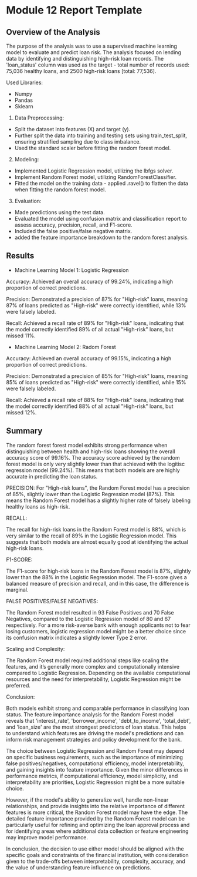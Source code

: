 # Module 12 Report Template

## Overview of the Analysis

The purpose of the analysis was to use a supervised machine learning model to evaluate and predict loan risk. The analysis focused on lending data by identifying and distinguishing high-risk loan records. The 'loan_status' column was used as the target - total number of records used: 75,036 healthy loans, and 2500 high-risk loans [total: 77,536].     

Used Libraries:
- Numpy
- Pandas
- Sklearn 

1) Data Preprocessing:

- Split the dataset into features (X) and target (y).
- Further split the data into training and testing sets using train_test_split, ensuring stratified sampling due to class imbalance.
- Used the standard scaler before fitting the random forest model.

2) Modeling:

- Implemented Logistic Regression model, utilizing the lbfgs solver.
- Implement Random Forest model, utilizing RandomForestClassifier.
- Fitted the model on the training data - applied .ravel() to flatten the data when fitting the random forest model. 

3) Evaluation:

- Made predictions using the test data.
- Evaluated the model using confusion matrix and classification report to assess accuracy, precision, recall, and F1-score.
- Included the false positive/false negative matrix. 
- added the feature importance breakdown to the random forest analysis.


## Results

* Machine Learning Model 1: Logistic Regression

Accuracy: Achieved an overall accuracy of 99.24%, indicating a high proportion of correct predictions.

Precision: Demonstrated a precision of 87% for "High-risk" loans, meaning 87% of loans predicted as "High-risk" were correctly identified, while 13% were falsely labeled.

Recall: Achieved a recall rate of 89% for "High-risk" loans, indicating that the model correctly identified 89% of all actual "High-risk" loans, but missed 11%.


* Machine Learning Model 2: Radom Forest 

Accuracy: Achieved an overall accuracy of 99.15%, indicating a high proportion of correct predictions.

Precision: Demonstrated a precision of 85% for "High-risk" loans, meaning 85% of loans predicted as "High-risk" were correctly identified, while 15% were falsely labeled.

Recall: Achieved a recall rate of 88% for "High-risk" loans, indicating that the model correctly identified 88% of all actual "High-risk" loans, but missed 12%.

## Summary

The random forest forest model exhibits strong performance when distinguishing between health and high-risk loans showing the overall accuracy score of 99.16%. The accuracy score achieved by the random forest model is only very slightly lower than that achieved with the logitisc regression model (99.24%). This means that both models are are highly accurate in predicting the loan status.


PRECISION: 
For "High-risk loans", the Random Forest model has a precision of 85%, slightly lower than the Logistic Regression model (87%). This means the Random Forest model has a slightly higher rate of falsely labeling healthy loans as high-risk.

RECALL:

The recall for high-risk loans in the Random Forest model is 88%, which is very similar to the recall of 89% in the Logistic Regression model. This suggests that both models are almost equally good at identifying the actual high-risk loans.


F1-SCORE:

The F1-score for high-risk loans in the Random Forest model is 87%, slightly lower than the 88% in the Logistic Regression model. The F1-score gives a balanced measure of precision and recall, and in this case, the difference is marginal.

FALSE POSITIVES/FALSE NEGATIVES:

The Random Forest model resulted in 93 False Positives and 70 False Negatives, compared to the Logistic Regression model of 80 and 67 respectively. For a more risk-averse bank with enough applicants not to fear losing customers, logistic regression model might be a better choice since its confusion matrix indicates a slightly lower Type 2 error. 

Scaling and Complexity:

The Random Forest model required additional steps like scaling the features, and it’s generally more complex and computationally intensive compared to Logistic Regression. Depending on the available computational resources and the need for interpretability, Logistic Regression might be preferred.

Conclusion:

Both models exhibit strong and comparable performance in classifying loan status. The feature importance analysis for the Random Forest model reveals that 'interest_rate', 'borrower_income', 'debt_to_income', 'total_debt', and 'loan_size' are the most strongest predictors of loan status. This helps to understand which features are driving the model's predictions and can inform risk management strategies and policy development for the bank.

The choice between Logistic Regression and Random Forest may depend on specific business requirements, such as the importance of minimizing false positives/negatives, computational efficiency, model interpretability, and gaining insights into feature importance. Given the minor differences in performance metrics, if computational efficiency, model simplicity, and interpretability are priorities, Logistic Regression might be a more suitable choice.

However, if the model's ability to generalize well, handle non-linear relationships, and provide insights into the relative importance of different features is more critical, the Random Forest model may have the edge. The detailed feature importance provided by the Random Forest model can be particularly useful for refining and optimizing the loan approval process and for identifying areas where additional data collection or feature engineering may improve model performance.

In conclusion, the decision to use either model should be aligned with the specific goals and constraints of the financial institution, with consideration given to the trade-offs between interpretability, complexity, accuracy, and the value of understanding feature influence on predictions.

